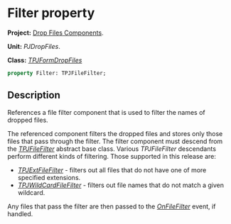 # Filter property #

**Project:** [Drop Files Components](DropFilesComponents.md).

**Unit:** _PJDropFiles_.

**Class:** _[TPJFormDropFiles](TPJFormDropFiles.md)_

```pascal
property Filter: TPJFileFilter;
```

## Description ##

References a file filter component that is used to filter the names of dropped files.

The referenced component filters the dropped files and stores only those files that pass through the filter. The filter component must descend from the _[TPJFileFilter](TPJFileFilter.md)_ abstract base class. Various _TPJFileFilter_ descendants perform different kinds of filtering. Those supported in this release are:

  * _[TPJExtFileFilter](TPJExtFileFilter.md)_ - filters out all files that do not have one of more specified extensions.
  * _[TPJWildCardFileFilter](TPJWildCardFileFilter.md)_ - filters out file names that do not match a given wildcard.

Any files that pass the filter are then passed to the _[OnFileFilter](TPJFormDropFilesOnFileFilter.md)_ event, if handled.